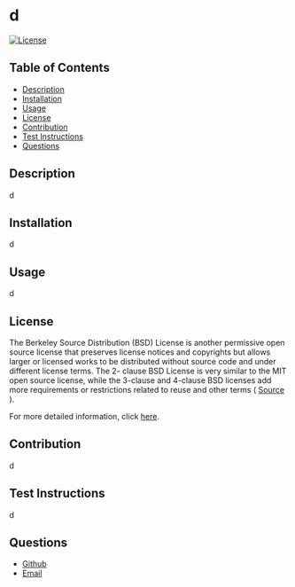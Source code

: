 # d

[![License](https://img.shields.io/badge/License-BSD-blue.svg)](https://opensource.org/licenses/BSD-3-Clause)

## Table of Contents

- [Description](#description)
- [Installation](#installation)
- [Usage](#usage)
- [License](#license)
- [Contribution](#contribution)
- [Test Instructions](#test-instructions)
- [Questions](#questions)

## Description

d

## Installation

d

## Usage

d

## License

The Berkeley Source Distribution (BSD)  License is another permissive open source license that preserves license notices and copyrights but allows larger or licensed works to be distributed without source code and under different license terms. The 2- clause BSD License is very similar to the MIT open source license, while the 3-clause and 4-clause BSD licenses add more requirements or restrictions related to reuse and other terms ( [Source](https://snyk.io/learn/open-source-licenses/) ).

For more detailed information, click [here](https://opensource.org/licenses/BSD-3-Clause).

## Contribution

d

## Test Instructions

d

## Questions

- [Github](https://github.com/d)
- [Email](mailto:d)
